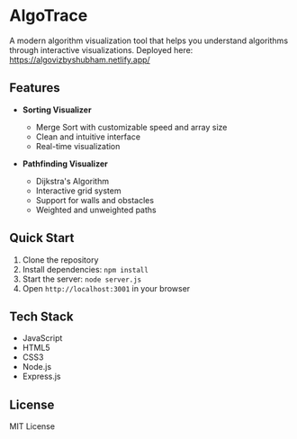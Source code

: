 # AlgoTrace

A modern algorithm visualization tool that helps you understand algorithms through interactive visualizations.
Deployed here: https://algovizbyshubham.netlify.app/
## Features

* **Sorting Visualizer**
  * Merge Sort with customizable speed and array size
  * Clean and intuitive interface
  * Real-time visualization

* **Pathfinding Visualizer**
  * Dijkstra's Algorithm
  * Interactive grid system
  * Support for walls and obstacles
  * Weighted and unweighted paths

## Quick Start

1. Clone the repository
2. Install dependencies: `npm install`
3. Start the server: `node server.js`
4. Open `http://localhost:3001` in your browser

## Tech Stack

* JavaScript
* HTML5
* CSS3
* Node.js
* Express.js

## License

MIT License
